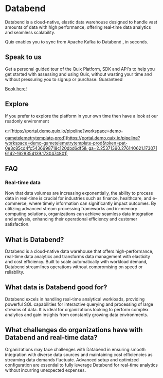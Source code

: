 <!--[tech-name]-->
# Databend

<!--[blurb-about-tech]-->
Databend is a cloud-native, elastic data warehouse designed to handle vast amounts of data with high performance, offering real-time data analytics and seamless scalability.

Quix enables you to sync from Apache Kafka <span id="to_or_from">to</span> <span id="techname">Databend</span> , in seconds.

## Speak to us

Get a personal guided tour of the Quix Platform, SDK and API's to help you get started with assessing and using Quix, without wasting your time and without pressuring you to signup or purchase. Guaranteed!

[Book here!](https://share.hsforms.com/1iW0TmZzKQMChk0lxd_tGiw4yjw2?__hstc=175542013.19c333c2ae8002be5fbc6a17a447e442.1730474801833.1730474801833.1730716142494.2&__hssc=175542013.2.1730716142494&__hsfp=3927774151)

## Explore

If you prefer to explore the platform in your own time then have a look at our readonly environment

👉[https://portal.demo.quix.io/pipeline?workspace=demo-gametelemetrytemplate-prod](https://portal.demo.quix.io/pipeline?workspace=demo-gametelemetrytemplate-prod&token=pat-0e3c85cd4fc5436998718c120dbd6df5&_ga=2.25371390.276140621.1730716142-1628354139.1730474801)

## FAQ

### Real-time data

Now that data volumes are increasing exponentially, the ability to process data in real-time is crucial for industries such as finance, healthcare, and e-commerce, where timely information can significantly impact outcomes. By utilizing advanced stream processing frameworks and in-memory computing solutions, organizations can achieve seamless data integration and analysis, enhancing their operational efficiency and customer satisfaction.

## What is <span id="techname">Databend</span>?

<!--[tech-seo-text]-->
Databend is a cloud-native data warehouse that offers high-performance, real-time data analytics and transforms data management with elasticity and cost efficiency. Built to scale automatically with workload demand, Databend streamlines operations without compromising on speed or reliability.

## What data is <span id="techname">Databend</span> good for?

<!--[tech-data-seo-text]-->
Databend excels in handling real-time analytical workloads, providing powerful SQL capabilities for interactive querying and processing of large streams of data. It is ideal for organizations looking to perform complex analytics and gain insights from constantly growing data environments.

## What challenges do organizations have with <span id="techname">Databend</span> and real-time data?

<!--[tech-challenges-seo-text]-->
Organizations may face challenges with Databend in ensuring smooth integration with diverse data sources and maintaining cost efficiencies as streaming data demands fluctuate. Advanced setup and optimized configuration are essential to fully leverage Databend for real-time analytics without incurring unexpected expenses.